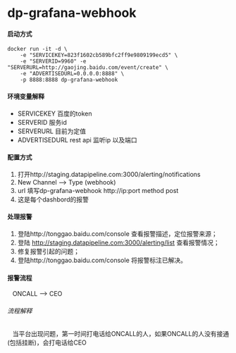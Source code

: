 # dp-grafana-webhook

#### 启动方式  
    docker run -it -d \
        -e "SERVICEKEY=823f1602cb589bfc2ff9e9809199ecd5" \
        -e "SERVERID=9960" -e "SERVERURL=http://gaojing.baidu.com/event/create" \
        -e "ADVERTISEDURL=0.0.0.0:8888" \
        -p 8888:8888 dp-grafana-webhook

#### 环境变量解释
- SERVICEKEY  百度的token
- SERVERID    服务id
- SERVERURL   目前为定值
- ADVERTISEDURL  rest api 监听ip 以及端口


#### 配置方式
1. 打开http://staging.datapipeline.com:3000/alerting/notifications
2. New Channel  -->  Type (webhook) 
3. url 填写dp-grafana-webhook http://ip:port  method post
4. 这是每个dashbord的报警


#### 处理报警
1. 登陆http://tonggao.baidu.com/console 查看报警描述，定位报警来源；
2. 登陆 http://staging.datapipeline.com:3000/alerting/list 查看报警情况；
3. 修复报警引起的问题；
4. 登陆http://tonggao.baidu.com/console 将报警标注已解决。


#### 报警流程
    ONCALL  -->  CEO
###### 流程解释
    当平台出现问题，第一时间打电话给ONCALL的人，如果ONCALL的人没有接通(包括挂断)，会打电话给CEO
